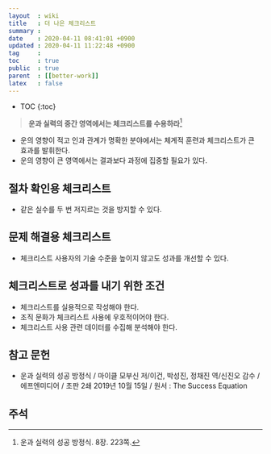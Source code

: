 ```yaml
---
layout  : wiki
title   : 더 나은 체크리스트
summary : 
date    : 2020-04-11 08:41:01 +0900
updated : 2020-04-11 11:22:48 +0900
tag     : 
toc     : true
public  : true
parent  : [[better-work]]
latex   : false
---
```

* TOC
{:toc}

> **운과 실력의 중간 영역에서는 체크리스트를 수용하라**[^mauboussin-223]

- 운의 영향이 적고 인과 관계가 명확한 분야에서는 체계적 훈련과 체크리스트가 큰 효과를 발휘한다.
- 운의 영향이 큰 영역에서는 결과보다 과정에 집중할 필요가 있다.

## 절차 확인용 체크리스트

- 같은 실수를 두 번 저지르는 것을 방지할 수 있다.

## 문제 해결용 체크리스트

- 체크리스트 사용자의 기술 수준을 높이지 않고도 성과를 개선할 수 있다.

## 체크리스트로 성과를 내기 위한 조건

- 체크리스트를 실용적으로 작성해야 한다.
- 조직 문화가 체크리스트 사용에 우호적이어야 한다.
- 체크리스트 사용 관련 데이터를 수집해 분석해야 한다.



## 참고 문헌

- 운과 실력의 성공 방정식 / 마이클 모부신 저/이건, 박성진, 정채진 역/신진오 감수 / 에프엔미디어 / 초판 2쇄 2019년 10월 15일 / 원서 : The Success Equation

## 주석

[^mauboussin-223]: 운과 실력의 성공 방정식. 8장. 223쪽.

